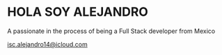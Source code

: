 <H1> HOLA SOY ALEJANDRO</H1>

A passionate in the process of being a Full Stack developer from Mexico

<!--
**AlejandroMontoyaT/AlejandroMontoyaT** is a ✨ _special_ ✨ repository because its `README.md` (this file) appears on your GitHub profile.

Here are some ideas to get you started:

- 🔭 I’m currently working on ...
- 🌱 I’m currently learning ...
- 👯 I’m looking to collaborate on ...
- 🤔 I’m looking for help with ...
- 💬 Ask me about ...
- 📫 How to reach me: ...
- 😄 Pronouns: ...
- ⚡ Fun fact: ...
-->
isc.alejandro14@icloud.com
